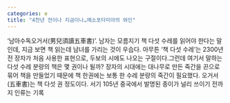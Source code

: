 ```yaml
---
categories: e
title: "4천년 전이나 지금이나…메소포타미아의 와인"
---
```

‘남아수독오거서(男兒須讀五車書)’. 남자는 모름지기 책 다섯 수레를 읽어야 한다는 말인데, 지금 보면 책 읽는데 남녀를 가리는 것이 우습다. 아무튼 ‘책 다섯 수레’는 2300년전 장자가 처음 사용한 표현으로, 두보의 시에도 나오는 구절이다.그런데 여기서 말하는 다섯 수레 분량의 책은 몇 권이나 될까? 장자의 시대에는 대나무로 만든 죽간을 끈으로 묶어 책을 만들었기 때문에 책 한권에는 보통 한 수레 분량의 죽간이 필요했다. 오거서(五車書)는 책 다섯 권 정도이다. 서기 105년 중국에서 발명된 종이가 널리 쓰이기 전까지 인류는 기록